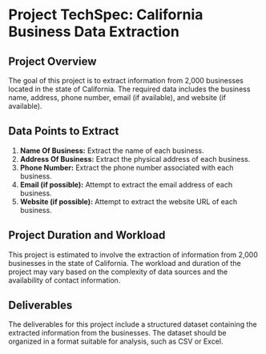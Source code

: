 # Project TechSpec: California Business Data Extraction

## Project Overview
The goal of this project is to extract information from 2,000 businesses located in the state of California. The required data includes the business name, address, phone number, email (if available), and website (if available).

## Data Points to Extract
1. **Name Of Business:** Extract the name of each business.
2. **Address Of Business:** Extract the physical address of each business.
3. **Phone Number:** Extract the phone number associated with each business.
4. **Email (if possible):** Attempt to extract the email address of each business.
5. **Website (if possible):** Attempt to extract the website URL of each business.

## Project Duration and Workload
This project is estimated to involve the extraction of information from 2,000 businesses in the state of California. The workload and duration of the project may vary based on the complexity of data sources and the availability of contact information.

## Deliverables
The deliverables for this project include a structured dataset containing the extracted information from the businesses. The dataset should be organized in a format suitable for analysis, such as CSV or Excel.